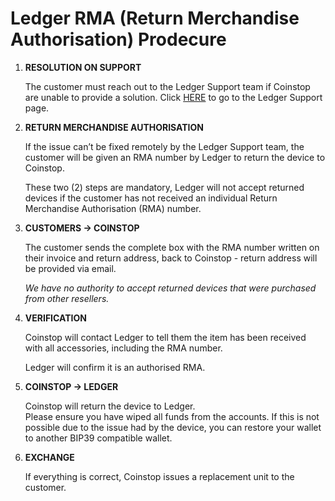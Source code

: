 # Ledger RMA (Return Merchandise Authorisation) Prodecure

1.  **RESOLUTION ON SUPPORT**
    
    The customer must reach out to the Ledger Support team if Coinstop are unable to provide a solution. Click [HERE](https://support.ledgerwallet.com/hc/en-us) to go to the Ledger Support page.
    
2.  **RETURN MERCHANDISE AUTHORISATION**
    
    If the issue can’t be fixed remotely by the Ledger Support team, the customer will be given an RMA number by Ledger to return the device to Coinstop.
    
    These two (2) steps are mandatory, Ledger will not accept returned devices if the customer has not received an individual Return Merchandise Authorisation (RMA) number.
    
3.  **CUSTOMERS → COINSTOP**
    
    The customer sends the complete box with the RMA number written on their invoice and return address, back to Coinstop - return address will be provided via email.  
      
    _We have no authority to accept returned devices that were purchased from other resellers._
    
4.  **VERIFICATION**
    
    Coinstop will contact Ledger to tell them the item has been received with all accessories, including the RMA number.  
      
    Ledger will confirm it is an authorised RMA.
    
5.  **COINSTOP → LEDGER**
    
    Coinstop will return the device to Ledger.  
    Please ensure you have wiped all funds from the accounts. If this is not possible due to the issue had by the device, you can restore your wallet to another BIP39 compatible wallet.
    
6.  **EXCHANGE**
    
    If everything is correct, Coinstop issues a replacement unit to the customer.